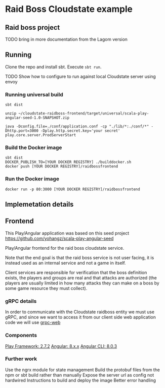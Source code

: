 # Raid Boss Cloudstate example

## Raid boss project

TODO bring in more documentation from the Lagom version

## Running

Clone the repo and install sbt.
Execute `sbt run`.

TODO Show how to configure to run against local Cloudstate server using envoy

### Running universal build

```
sbt dist

unzip ~/cloudstate-raidboss-frontend/target/universal/scala-play-angular-seed-1.0-SNAPSHOT.zip

java -Dconfig.file=./conf/application.conf -cp "./lib/*:./conf/*" -Dhttp.port=3000 -Dplay.http.secret.key='your secret' play.core.server.ProdServerStart
```

### Build the Docker image

```
sbt dist
DOCKER_PUBLISH_TO=[YOUR DOCKER REGISTRY] ./builddocker.sh
docker push [YOUR DOCKER REGISTRY]/raidbossfrontend
```

### Run the Docker image

`docker run -p 80:3000 [YOUR DOCKER REGISTRY]/raidbossfrontend`

## Implemetation details

## Frontend

This Play/Angular application was based on this seed project https://github.com/yohangz/scala-play-angular-seed

Play/Angular frontend for the raid boss cloudstate service.

Note that the end goal is that the raid boss service is not user facing, it is instead used as an internal service and not a game in itself.

Client services are responsible for verification that the boss definition exists, the players and groups are real and that attacks are authorized (the players are usually limited in how many attacks they can make on a boss by some game resource they must collect).

### gRPC details

In order to communicate with the Cloudstate raidboss entity we must use gRPC, and since we want to access it from our client side web application code we will use [grpc-web](https://github.com/grpc/grpc-web)

### Components

[Play Framework: 2.7.2](https://www.playframework.com/documentation/2.7.x/Home)
[Angular: 8.x.x](https://angular.io/)
[Angular CLI: 8.0.3](https://cli.angular.io/)

### Further work

Use the ngrx module for state management
Build the protobuf files from the npm or sbt build rather than manually
Expose the server url as config not hardwired
Instructions to build and deploy the image
Better error handling